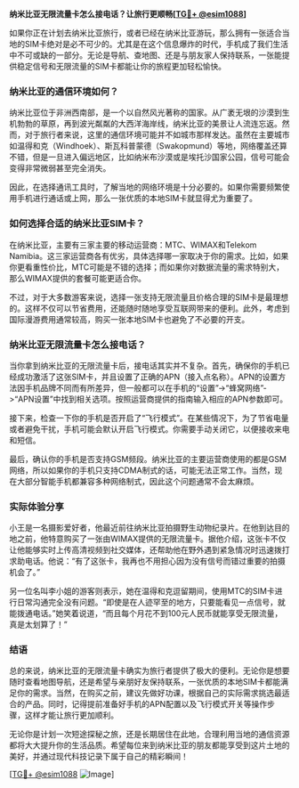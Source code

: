 **纳米比亚无限流量卡怎么接电话？让旅行更顺畅[[TG💪+ @esim1088](https://t.me/s/esim1088)]**

如果你正在计划去纳米比亚旅行，或者已经在纳米比亚游玩，那么拥有一张适合当地的SIM卡绝对是必不可少的。尤其是在这个信息爆炸的时代，手机成了我们生活中不可或缺的一部分。无论是导航、查地图、还是与朋友家人保持联系，一张能提供稳定信号和无限流量的SIM卡都能让你的旅程更加轻松愉快。

### 纳米比亚的通信环境如何？

纳米比亚位于非洲西南部，是一个以自然风光著称的国家。从广袤无垠的沙漠到生机勃勃的草原，再到波光粼粼的大西洋海岸线，纳米比亚的美景让人流连忘返。然而，对于旅行者来说，这里的通信环境可能并不如城市那样发达。虽然在主要城市如温得和克（Windhoek）、斯瓦科普蒙德（Swakopmund）等地，网络覆盖还算不错，但是一旦进入偏远地区，比如纳米布沙漠或是埃托沙国家公园，信号可能会变得非常微弱甚至完全消失。

因此，在选择通讯工具时，了解当地的网络环境是十分必要的。如果你需要频繁使用手机进行通话或上网，那么一张优质的本地SIM卡就显得尤为重要了。

### 如何选择合适的纳米比亚SIM卡？

在纳米比亚，主要有三家主要的移动运营商：MTC、WIMAX和Telekom Namibia。这三家运营商各有优劣，具体选择哪一家取决于你的需求。比如，如果你更看重性价比，MTC可能是不错的选择；而如果你对数据流量的需求特别大，那么WIMAX提供的套餐可能更适合你。

不过，对于大多数游客来说，选择一张支持无限流量且价格合理的SIM卡是最理想的。这样不仅可以节省费用，还能随时随地享受互联网带来的便利。此外，考虑到国际漫游费用通常较高，购买一张本地SIM卡也避免了不必要的开支。

### 纳米比亚无限流量卡怎么接电话？

当你拿到纳米比亚的无限流量卡后，接电话其实并不复杂。首先，确保你的手机已经成功激活了这张SIM卡，并且设置了正确的APN（接入点名称）。APN的设置方法因手机品牌不同而有所差异，但一般都可以在手机的“设置”->“蜂窝网络”->“APN设置”中找到相关选项。按照运营商提供的指南输入相应的APN参数即可。

接下来，检查一下你的手机是否开启了“飞行模式”。在某些情况下，为了节省电量或者避免干扰，手机可能会默认开启飞行模式。你需要手动关闭它，以便接收来电和短信。

最后，确认你的手机是否支持GSM频段。纳米比亚的主要运营商使用的都是GSM网络，所以如果你的手机只支持CDMA制式的话，可能无法正常工作。当然，现在大部分智能手机都兼容多种网络制式，因此这个问题通常不会太麻烦。

### 实际体验分享

小王是一名摄影爱好者，他最近前往纳米比亚拍摄野生动物纪录片。在他到达目的地之前，他特意购买了一张由WIMAX提供的无限流量卡。据他介绍，这张卡不仅让他能够实时上传高清视频到社交媒体，还帮助他在野外遇到紧急情况时迅速拨打求助电话。他说：“有了这张卡，我再也不用担心因为没有信号而错过重要的拍摄机会了。”

另一位名叫李小姐的游客则表示，她在温得和克逗留期间，使用MTC的SIM卡进行日常沟通完全没有问题。“即使是在人迹罕至的地方，只要能看见一点信号，就能拨通电话。”她笑着说道，“而且每个月花不到100元人民币就能享受无限流量，真是太划算了！”

### 结语

总的来说，纳米比亚的无限流量卡确实为旅行者提供了极大的便利。无论你是想要随时查看地图导航，还是希望与亲朋好友保持联系，一张优质的本地SIM卡都能满足你的需求。当然，在购买之前，建议先做好功课，根据自己的实际需求挑选最适合的产品。同时，记得提前准备好手机的APN配置以及飞行模式开关等操作步骤，这样才能让旅行更加顺利。

无论你是计划一次短途探秘之旅，还是长期居住在此地，合理利用当地的通信资源都将大大提升你的生活品质。希望每位来到纳米比亚的朋友都能享受到这片土地的美好，并通过现代科技记录下属于自己的精彩瞬间！

[[TG💪+ @esim1088](https://t.me/s/esim1088) ![Image](https://i.postimg.cc/4NQfJmqS/Snipaste-2025-05-13-00-14-12.png)]